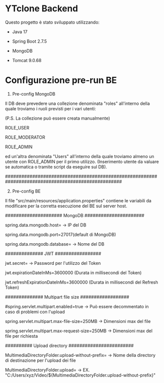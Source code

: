 # YTclone Backend

Questo progetto è stato sviluppato utilizzando:

- Java 17

- Spring Boot 2.7.5

- MongoDB

- Tomcat 9.0.68

# Configurazione pre-run BE

1. Pre-config MongoDB

Il DB deve prevedere una collezione denominata "roles" all'interno della quale troviamo i ruoli previsti per i vari utenti:

(P.S. La collezione può essere creata manualmente)

ROLE_USER

ROLE_MODERATOR

ROLE_ADMIN

ed un'altra denominata "Users" all'interno della quale troviamo almeno un utente con ROLE_ADMIN per il primo utilizzo.
(Inserimento utente da valuare se automatica o tramite script da eseguire sul DB).

###################################################################################################

2. Pre-config BE

Il file "src/main/resources/application.properties" contiene le variabili da modificare 
per la corretta esecuzione del BE sul server host.

##################### MongoDB ######################

spring.data.mongodb.host= -> IP del DB

spring.data.mongodb.port=27017(default di MongoDB)

spring.data.mongodb.database= -> Nome del DB

############## JWT #################

jwt.secret= -> Password per l'utilizzo del Token 

jwt.expirationDateInMs=3600000 (Durata in millisecondi del Token)

jwt.refreshExpirationDateInMs=3600000 (Durata in millisecondi del Refresh Token)

############## Multipart file size ##################

#spring.servlet.multipart.enabled=true -> Può essere decommentato in caso di problemi con l'upload

spring.servlet.multipart.max-file-size=250MB -> Dimensioni max del file

spring.servlet.multipart.max-request-size=250MB -> Dimensioni max del file per richiesta

########## Upload directory ########################

MultimediaDirectoryFolder.upload-without-prefix= -> Nome della directory di destinazione per l'upload dei file

MultimediaDirectoryFolder.upload= -> EX. "C:/Users/xyz/Video/${MultimediaDirectoryFolder.upload-without-prefix}"
